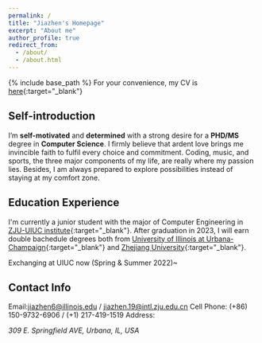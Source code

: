 ```yaml
---
permalink: /
title: "Jiazhen's Homepage"
excerpt: "About me"
author_profile: true
redirect_from: 
  - /about/
  - /about.html
---
```


{% include base_path %}
For your convenience, my CV is [here](../files/CV.pdf){:target="_blank"}

## Self-introduction
I’m **self-motivated** and **determined** with a strong desire for a **PHD/MS** degree in **Computer Science**. I firmly believe that ardent love brings me invincible faith to fulfil every choice and commitment. Coding, music, and sports, the three major components of my life, are really where my passion lies. Besides, I am always prepared to explore possibilities instead of staying at my comfort zone.

## Education Experience
I'm currently a junior student with the major of Computer Engineering in [ZJU-UIUC institute](https://zjui.intl.zju.edu.cn/en){:target="_blank"}. After graduation in 2023, I will earn double bachedule degrees both from [University of Illinois at Urbana-Champaign](https://illinois.edu/index.html){:target="_blank"} and [Zhejiang University](https://www.zju.edu.cn/english/){:target="_blank"}. 

Exchanging at UIUC now (Spring & Summer 2022)~
<!-- 
CV
===
Here is my [CV](../files/CV.pdf){:target="_blank"} and [transcript](../files/transcript.pdf){:target="_blank"} -->

## Contact Info
Email:[jiazhen6@illinois.edu](mailto:jiazhen6@illinois.edu) / [jiazhen.19@intl.zju.edu.cn](mailto:jiazhen.19@intl.zju.edu.cn)
Cell Phone: (+86) 150-9732-6906 / (+1) 217-419-1519
Address: <address>309 E. Springfield AVE, Urbana, IL, USA</address>






